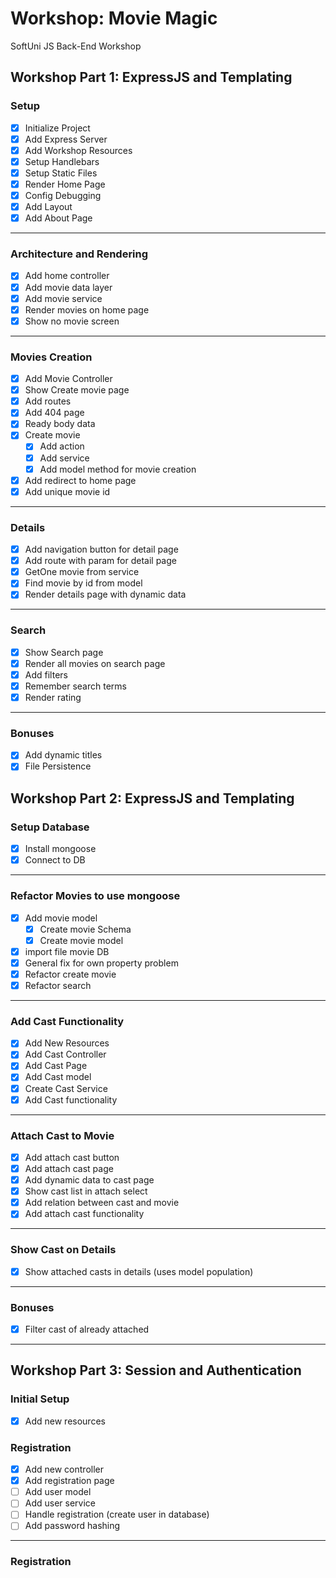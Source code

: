 # Workshop: Movie Magic
SoftUni JS Back-End Workshop

## Workshop Part 1: ExpressJS and Templating

### Setup
- [x] Initialize Project
- [x] Add Express Server
- [x] Add Workshop Resources
- [x] Setup Handlebars
- [x] Setup Static Files
- [x] Render Home Page
- [x] Config Debugging
- [x] Add Layout
- [x] Add About Page
---

### Architecture and Rendering
- [x] Add home controller
- [x] Add movie data layer
- [x] Add movie service
- [x] Render movies on home page
- [x] Show no movie screen
---

### Movies Creation
- [x] Add Movie Controller
- [x] Show Create movie page
- [x] Add routes
- [x] Add 404 page
- [x] Ready body data
- [x] Create movie
    - [x] Add action
    - [x] Add service
    - [x] Add model method for movie creation
- [x] Add redirect to home page
- [x] Add unique movie id
---

### Details
- [x] Add navigation button for detail page
- [x] Add route with param for detail page
- [x] GetOne movie from service
- [x] Find movie by id from model
- [x] Render details page with dynamic data
---

### Search
- [x] Show Search page
- [x] Render all movies on search page
- [x] Add filters
- [x] Remember search terms 
- [x] Render rating 
---

### Bonuses
- [x] Add dynamic titles
- [x] File Persistence

## Workshop Part 2: ExpressJS and Templating

### Setup Database
- [x] Install mongoose
- [x] Connect to DB
---
### Refactor Movies to use mongoose
- [x] Add movie model
    - [x] Create movie Schema
    - [x] Create movie model
- [x] import file movie DB
- [x] General fix for own property problem
- [x] Refactor create movie
- [x] Refactor search
---
### Add Cast Functionality
- [x] Add New Resources
- [x] Add Cast Controller
- [x] Add Cast Page
- [x] Add Cast model
- [x] Create Cast Service
- [x] Add Cast functionality
---
### Attach Cast to Movie
- [x] Add attach cast button
- [x] Add attach cast page
- [x] Add dynamic data to cast page
- [x] Show cast list in attach select
- [x] Add relation between cast and movie
- [x] Add attach cast functionality

---

### Show Cast on Details
- [x] Show attached casts in details (uses model population)
---
### Bonuses
- [x] Filter cast of already attached
---
## Workshop Part 3: Session and Authentication
### Initial Setup
- [x] Add new resources

### Registration
- [x] Add new controller
- [x] Add registration page
- [ ] Add user model
- [ ] Add user service
- [ ] Handle registration (create user in database)
- [ ] Add password hashing
---
### Registration














